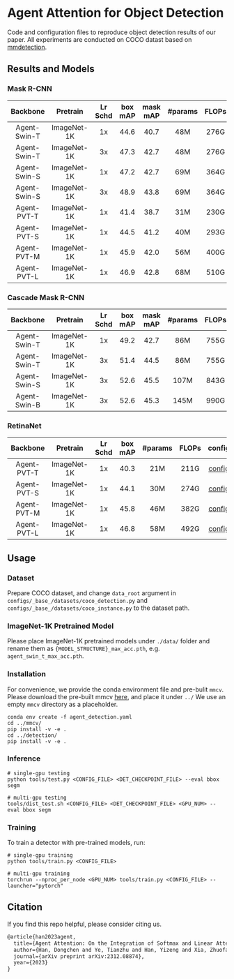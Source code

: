 # Agent Attention for Object Detection

Code and configuration files to reproduce object detection results of our paper. All experiments are conducted on COCO datast based on [mmdetection](https://github.com/open-mmlab/mmdetection).

## Results and Models

### Mask R-CNN

| Backbone | Pretrain | Lr Schd | box mAP | mask mAP | #params | FLOPs | config | model |
| :---: | :---: | :---: | :---: | :---: | :---: | :---: | :---: | :---: |
| Agent-Swin-T | ImageNet-1K | 1x | 44.6 | 40.7 | 48M | 276G | [config](configs/agent_swin/agent_swin_t_mrcnn_1x_9-12-14-7.py) | [TsinghuaCloud](https://cloud.tsinghua.edu.cn/f/258e208469084e6abf26/?dl=1) |
| Agent-Swin-T | ImageNet-1K | 3x | 47.3 | 42.7 | 48M | 276G | [config](configs/agent_swin/agent_swin_t_mrcnn_3x_9-12-14-7.py) | [TsinghuaCloud](https://cloud.tsinghua.edu.cn/f/e0ab821875704960a505/?dl=1) |
| Agent-Swin-S | ImageNet-1K | 1x | 47.2 | 42.7 | 69M | 364G | [config](configs/agent_swin/agent_swin_s_mrcnn_1x_9-12-14-7.py) | [TsinghuaCloud](https://cloud.tsinghua.edu.cn/f/52714305c21a4104bbc5/?dl=1) |
| Agent-Swin-S | ImageNet-1K | 3x | 48.9 | 43.8 | 69M | 364G | [config](configs/agent_swin/agent_swin_s_mrcnn_3x_9-12-14-7.py) | [TsinghuaCloud](https://cloud.tsinghua.edu.cn/f/b78f6ff837b84b61b122/?dl=1) |
| Agent-PVT-T | ImageNet-1K | 1x | 41.4 | 38.7 | 31M | 230G | [config](configs/agent_pvt/agent_pvt_t_mrcnn_1x_12-16-28-28.py) | [TsinghuaCloud](https://cloud.tsinghua.edu.cn/f/79cbc3a7b7a24a0b92c1/?dl=1) |
| Agent-PVT-S | ImageNet-1K | 1x | 44.5 | 41.2 | 40M | 293G | [config](configs/agent_pvt/agent_pvt_s_mrcnn_1x_12-16-28-28.py) | [TsinghuaCloud](https://cloud.tsinghua.edu.cn/f/8e333aa6b55e45d4b76c/?dl=1) |
| Agent-PVT-M | ImageNet-1K | 1x | 45.9 | 42.0 | 56M | 400G | [config](configs/agent_pvt/agent_pvt_m_mrcnn_1x_12-16-28-28.py) | [TsinghuaCloud](https://cloud.tsinghua.edu.cn/f/6401bf2b227046a58fc3/?dl=1) |
| Agent-PVT-L | ImageNet-1K | 1x | 46.9 | 42.8 | 68M | 510G | [config](configs/agent_pvt/agent_pvt_l_mrcnn_1x_12-16-28-28.py) | [TsinghuaCloud](https://cloud.tsinghua.edu.cn/f/8fa3d506f1e24099b99f/?dl=1) |

### Cascade Mask R-CNN

| Backbone | Pretrain | Lr Schd | box mAP | mask mAP | #params | FLOPs | config | model |
| :---: | :---: | :---: | :---: | :---: | :---: | :---: | :---: | :---: |
| Agent-Swin-T | ImageNet-1K | 1x | 49.2 | 42.7 | 86M | 755G | [config](configs/agent_swin/agent_swin_t_crcnn_1x_9-12-14-7.py) | [TsinghuaCloud](https://cloud.tsinghua.edu.cn/f/39d78fddf90241e58db0/?dl=1) |
| Agent-Swin-T | ImageNet-1K | 3x | 51.4 | 44.5 | 86M | 755G | [config](configs/agent_swin/agent_swin_t_crcnn_3x_9-12-14-7.py) | [TsinghuaCloud](https://cloud.tsinghua.edu.cn/f/ed2af911d0e64d359aa3/?dl=1) |
| Agent-Swin-S | ImageNet-1K | 3x | 52.6 | 45.5 | 107M | 843G | [config](configs/agent_swin/agent_swin_s_crcnn_3x_9-12-14-7.py) | [TsinghuaCloud](https://cloud.tsinghua.edu.cn/f/3d092a23b935458b98ed/?dl=1) |
| Agent-Swin-B | ImageNet-1K | 3x | 52.6 | 45.3 | 145M | 990G | [config](configs/agent_swin/agent_swin_b_mrcnn_3x_9-12-14-7.py) | [TsinghuaCloud](https://cloud.tsinghua.edu.cn/f/b3a628e668eb460ca532/?dl=1) |

### RetinaNet

| Backbone | Pretrain | Lr Schd | box mAP | #params | FLOPs | config | model |
| :---: | :---: | :---: | :---: | :---: | :---: | :---: | :---: |
| Agent-PVT-T | ImageNet-1K | 1x | 40.3 | 21M | 211G | [config](configs/agent_pvt/agent_pvt_t_rtn_1x_12-16-28-28.py) | [TsinghuaCloud](https://cloud.tsinghua.edu.cn/f/d3c1dbe0243d4775aafd/?dl=1) |
| Agent-PVT-S | ImageNet-1K | 1x | 44.1 | 30M | 274G | [config](configs/agent_pvt/agent_pvt_s_rtn_1x_12-16-28-28.py) | [TsinghuaCloud](https://cloud.tsinghua.edu.cn/f/d427a52511f64ab5a928/?dl=1) |
| Agent-PVT-M | ImageNet-1K | 1x | 45.8 | 46M | 382G | [config](configs/agent_pvt/agent_pvt_m_rtn_1x_12-16-28-28.py) | [TsinghuaCloud](https://cloud.tsinghua.edu.cn/f/81d6c824d9f244a192a3/?dl=1) |
| Agent-PVT-L | ImageNet-1K | 1x | 46.8 | 58M | 492G | [config](configs/agent_pvt/agent_pvt_l_rtn_1x_12-16-28-28.py) | [TsinghuaCloud](https://cloud.tsinghua.edu.cn/f/2dc5b1f685fd4ecf8db5/?dl=1) |

## Usage

### Dataset

Prepare COCO dataset, and change `data_root` argument in `configs/_base_/datasets/coco_detection.py` and `configs/_base_/datasets/coco_instance.py` to the dataset path.

### ImageNet-1K Pretrained Model

Please place ImageNet-1K pretrained models under `./data/` folder and rename them as `{MODEL_STRUCTURE}_max_acc.pth`, e.g. `agent_swin_t_max_acc.pth`.

### Installation

For convenience, we provide the conda environment file and pre-bulit `mmcv`.
Please download the pre-built mmcv [here](https://cloud.tsinghua.edu.cn/d/b9bb25fcdc49430c9d87/), and place it under `../` 
We use an empty `mmcv` directory as a placeholder.
```
conda env create -f agent_detection.yaml
cd ../mmcv/
pip install -v -e .
cd ../detection/
pip install -v -e .
```

### Inference

```
# single-gpu testing
python tools/test.py <CONFIG_FILE> <DET_CHECKPOINT_FILE> --eval bbox segm

# multi-gpu testing
tools/dist_test.sh <CONFIG_FILE> <DET_CHECKPOINT_FILE> <GPU_NUM> --eval bbox segm
```

### Training

To train a detector with pre-trained models, run:
```
# single-gpu training
python tools/train.py <CONFIG_FILE>

# multi-gpu training
torchrun --nproc_per_node <GPU_NUM> tools/train.py <CONFIG_FILE> --launcher="pytorch"
```

## Citation

If you find this repo helpful, please consider citing us.

```latex
@article{han2023agent,
  title={Agent Attention: On the Integration of Softmax and Linear Attention},
  author={Han, Dongchen and Ye, Tianzhu and Han, Yizeng and Xia, Zhuofan and Song, Shiji and Huang, Gao},
  journal={arXiv preprint arXiv:2312.08874},
  year={2023}
}
```


